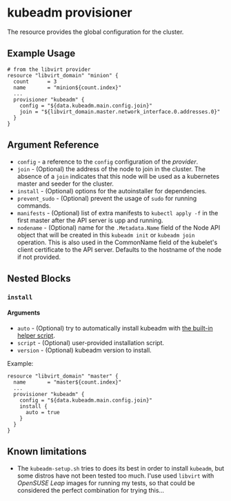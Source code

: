 # kubeadm provisioner

The resource provides the global configuration for the cluster.

## Example Usage

```hcl
# from the libvirt provider
resource "libvirt_domain" "minion" {
  count      = 3
  name       = "minion${count.index}"
  ...
  provisioner "kubeadm" {
    config = "${data.kubeadm.main.config.join}"
    join = "${libvirt_domain.master.network_interface.0.addresses.0}"
  }
}
```

## Argument Reference

  * `config` - a reference to the `config` configuration of the _provider_.
  * `join` - (Optional) the address of the node to join in the cluster. 
  The absence of a `join` indicates that this node will be used as a kubernetes
  master and seeder for the cluster.
  * `install` - (Optional) options for the autoinstaller for dependencies.
  * `prevent_sudo` - (Optional) prevent the usage of `sudo` for running commands.
  * `manifests` - (Optional) list of extra manifests to `kubectl apply -f`
  in the first master after the API server is upp and running.
  * `nodename` - (Optional) name for the `.Metadata.Name` field of the Node API
  object that will be created in this `kubeadm init` or `kubeadm join` operation.
  This is also used in the CommonName field of the kubelet's client certificate
  to the API server. Defaults to the hostname of the node if not provided.

## Nested Blocks

### `install`

#### Arguments

* `auto` - (Optional) try to automatically install kubeadm with
[the built-in helper script](https://github.com/inercia/terraform-provider-kubeadm/blob/master/internal/assets/static/kubeadm-setup.sh).
* `script` - (Optional) user-provided installation script.
* `version` - (Optional) kubeadm version to install.

Example:

```hcl
resource "libvirt_domain" "master" {
  name       = "master${count.index}"
  ...
  provisioner "kubeadm" {
    config = "${data.kubeadm.main.config.join}"
    install {
      auto = true
    }
  }
}
```
## Known limitations

* The `kubeadm-setup.sh` tries to does its best in order to install
`kubeadm`, but some distros have not been tested too much. I'use
used `libvirt` with _OpenSUSE Leap_ images for running my
tests, so that could be considered the perfect combination for
trying this...
